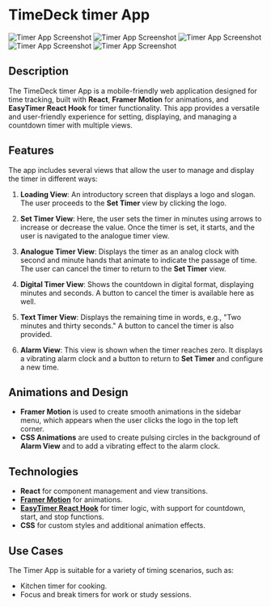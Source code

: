 # TimeDeck timer App

![Timer App Screenshot](./img/screen1.PNG)
![Timer App Screenshot](./img/screen2.PNG)
![Timer App Screenshot](./img/screen3.PNG)
![Timer App Screenshot](./img/screen4.PNG)
![Timer App Screenshot](./img/screen5.PNG)

## Description
The TimeDeck timer App is a mobile-friendly web application designed for time tracking, built with **React**, **Framer Motion** for animations, and **EasyTimer React Hook** for timer functionality. This app provides a versatile and user-friendly experience for setting, displaying, and managing a countdown timer with multiple views.

## Features
The app includes several views that allow the user to manage and display the timer in different ways:

1. **Loading View**: An introductory screen that displays a logo and slogan. The user proceeds to the **Set Timer** view by clicking the logo.

2. **Set Timer View**: Here, the user sets the timer in minutes using arrows to increase or decrease the value. Once the timer is set, it starts, and the user is navigated to the analogue timer view.

3. **Analogue Timer View**: Displays the timer as an analog clock with second and minute hands that animate to indicate the passage of time. The user can cancel the timer to return to the **Set Timer** view.

4. **Digital Timer View**: Shows the countdown in digital format, displaying minutes and seconds. A button to cancel the timer is available here as well.

5. **Text Timer View**: Displays the remaining time in words, e.g., "Two minutes and thirty seconds." A button to cancel the timer is also provided.

6. **Alarm View**: This view is shown when the timer reaches zero. It displays a vibrating alarm clock and a button to return to **Set Timer** and configure a new time.

## Animations and Design
- **Framer Motion** is used to create smooth animations in the sidebar menu, which appears when the user clicks the logo in the top left corner.
- **CSS Animations** are used to create pulsing circles in the background of **Alarm View** and to add a vibrating effect to the alarm clock.

## Technologies
- **React** for component management and view transitions.
- **[Framer Motion](https://www.framer.com/motion/)** for animations.
- **[EasyTimer React Hook](https://github.com/albert-gonzalez/easytimer-react-hook)** for timer logic, with support for countdown, start, and stop functions. 
- **CSS** for custom styles and additional animation effects.

## Use Cases
The Timer App is suitable for a variety of timing scenarios, such as:
- Kitchen timer for cooking.
- Focus and break timers for work or study sessions.
